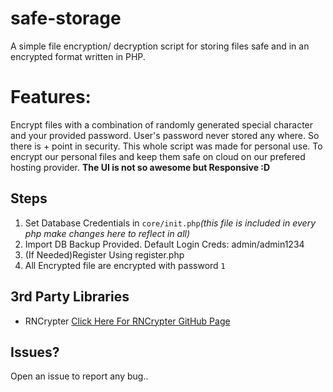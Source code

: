 # safe-storage
A simple file encryption/ decryption script for storing files safe and in an encrypted format written in PHP.
<h1>Features:</h1>
<p>Encrypt files with a combination of randomly generated special character and your provided password. User's password never stored any where. So there is + point in security. This whole script was made for personal use. To encrypt our personal files and keep them safe on cloud on our prefered hosting provider. <b>The UI is not so awesome but Responsive :D </b></p>
<h2>Steps</h2>
<ol>
<li>Set Database Credentials in <code>core/init.php</code><i>(this file is included in every php make changes here to reflect in all)</i></li>
<li>Import DB Backup Provided. Default Login Creds: admin/admin1234</li>
<li>(If Needed)Register Using register.php</li>
<li>All Encrypted file are encrypted with password <code>1</code></li>
</ol>

<h2>3rd Party Libraries</h2>

<ul>
<li> RNCrypter <a href="http://rncryptor.github.io/">Click Here For RNCrypter GitHub Page</a>
</ul>

<h2> Issues? </h2>
Open an issue to report any bug..
